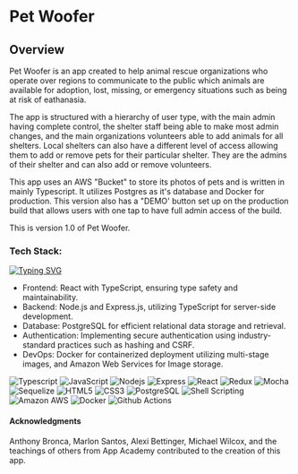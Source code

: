 # Pet Woofer


## Overview

Pet Woofer is an app created to help animal rescue organizations who operate over regions to communicate to the public which animals are available for adoption, lost, missing, or emergency situations such as being at risk of eathanasia. 

The app is structured with a hierarchy of user type, with the main admin having complete control, the shelter staff being able to make most admin changes, and the main organizations volunteers able to add animals for all shelters. Local shelters can also have a different level of access allowing them to add or remove pets for their particular shelter. They are the admins of their shelter and can also add or remove volunteers. 

This app uses an AWS "Bucket" to store its photos of pets and is written in mainly Typescript. It utilizes Postgres as it's database and Docker for production. This version also has a "DEMO' button set up on the production build that allows users with one tap to have full admin access of the build. 

This is version 1.0 of Pet Woofer.


### Tech Stack:
[![Typing SVG](https://readme-typing-svg.demolab.com?font=Fira+Code&pause=500&color=007acc&width=435&lines=TypeScript;Express;Sequelize;React;Redux;PostgreSQL;SQLite3;Docker;HTML5;CSS3)](https://git.io/typing-svg)

- Frontend: React with TypeScript, ensuring type safety and maintainability.
- Backend: Node.js and Express.js, utilizing TypeScript for server-side development.
- Database: PostgreSQL for efficient relational data storage and retrieval.
- Authentication: Implementing secure authentication using industry-standard practices such as hashing and CSRF.
- DevOps: Docker for containerized deployment utilizing multi-stage images, and Amazon Web Services for Image storage.

![Typescript](https://img.shields.io/badge/TypeScript-007ACC?style=for-the-badge&logo=typescript&logoColor=white)
![JavaScript](https://img.shields.io/badge/JavaScript-323330?style=for-the-badge&logo=javascript&logoColor=F7DF1E)
![Nodejs](https://img.shields.io/badge/Node.js-43853D?style=for-the-badge&logo=node.js&logoColor=white)
![Express](https://img.shields.io/badge/Express.js-404D59?style=for-the-badge)
![React](https://img.shields.io/badge/React-20232A?style=for-the-badge&logo=react&logoColor=61DAFB)
![Redux](https://img.shields.io/badge/Redux-593D88?style=for-the-badge&logo=redux&logoColor=white)
![Mocha](https://img.shields.io/badge/mocha.js-323330?style=for-the-badge&logo=mocha&logoColor=Brown)
![Sequelize](https://img.shields.io/badge/sequelize-323330?style=for-the-badge&logo=sequelize&logoColor=blue)
![HTML5](https://img.shields.io/badge/HTML5-E34F26?style=for-the-badge&logo=html5&logoColor=white)
![CSS3](https://img.shields.io/badge/CSS3-1572B6?style=for-the-badge&logo=css3&logoColor=white)
![PostgreSQL](https://img.shields.io/badge/PostgreSQL-316192?style=for-the-badge&logo=postgresql&logoColor=white)
![Shell Scripting](https://img.shields.io/badge/Shell_Script-121011?style=for-the-badge&logo=gnu-bash&logoColor=white)
![Amazon AWS](https://img.shields.io/badge/Amazon_AWS-232F3E?style=for-the-badge&logo=amazon-aws&logoColor=white)
![Docker](https://img.shields.io/badge/Docker-2CA5E0?style=for-the-badge&logo=docker&logoColor=white)
![Github Actions](https://img.shields.io/badge/GitHub_Actions-2088FF?style=for-the-badge&logo=github-actions&logoColor=white)


#### Acknowledgments

Anthony Bronca, Marlon Santos, Alexi Bettinger, Michael Wilcox, and the teachings of others from App Academy contributed to the creation of this app. 
